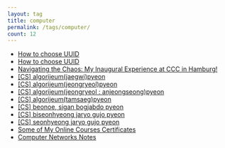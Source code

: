 ```yaml
---
layout: tag
title: computer
permalink: /tags/computer/
count: 12
---
```


- [How to choose UUID](https://jeffreytse.net/computer/2024/03/22/how-to-choose-uuid.html)
- [How to choose UUID](https://jeffreytse.net/computer/2024/03/22/how-to-choose-uuid.html)
- [Navigating the Chaos: My Inaugural Experience at CCC in Hamburg!](https://gosein.de/37c3.html)
- [[CS] algorijeum(jaegwi)pyeon](https://iiibreakeriii.github.io/Post13(CSPart2_4))
- [[CS] algorijeum(jeongryeol)pyeon](https://iiibreakeriii.github.io/Post12(CSPart2_3))
- [[CS] algorijeum(jeongryeol : anjeongseong)pyeon](https://iiibreakeriii.github.io/Post11(CSPart2_2))
- [[CS] algorijeum(tamsaeg)pyeon](https://iiibreakeriii.github.io/Post10(CSPart2_1))
- [[CS] beonoe, sigan bogjabdo pyeon](https://iiibreakeriii.github.io/Post9(CSPart1_3))
- [[CS] biseonhyeong jaryo gujo pyeon](https://iiibreakeriii.github.io/Post8(CSPart1_2))
- [[CS] seonhyeong jaryo gujo pyeon](https://iiibreakeriii.github.io/Post7(CSPart1_1))
- [Some of My Online Courses Certificates](https://samirpaulb.github.io/blog-jekyll/posts/some-of-my-online-courses-certificates/)
- [Computer Networks Notes](https://samirpaulb.github.io/blog-jekyll/posts/computer-networks-notes/)
